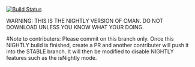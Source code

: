 [![Build Status](https://travis-ci.org/Comprehensive-Minecraft-Archive-Network/CMAN-Java.svg?branch=nightly)](https://travis-ci.org/Comprehensive-Minecraft-Archive-Network/CMAN-Java)

WARNING: THIS IS THE NIGHTLY VERSION OF CMAN. DO NOT DOWNLOAD UNLESS YOU KNOW WHAT YOUR DOING.


#Note to contributers:
Please commit on this branch only. Once this NIGHTLY build is finished, create a PR and another contributer will push it into the STABLE branch. It will then be modified to disable NIGHTLY features such as the isNightly mode.
